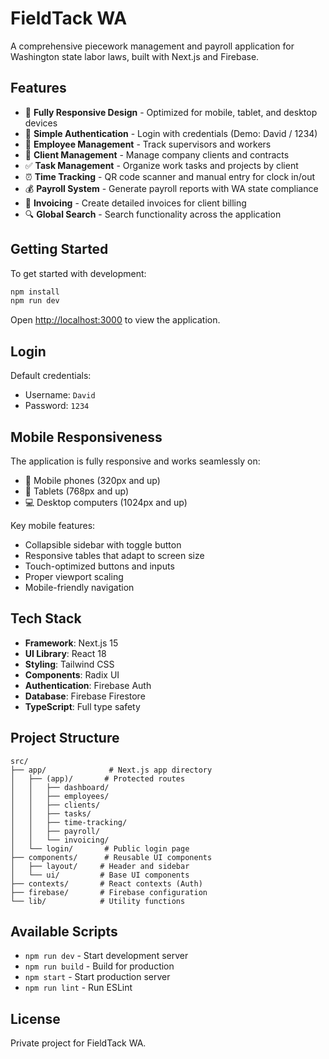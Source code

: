 # FieldTack WA

A comprehensive piecework management and payroll application for Washington state labor laws, built with Next.js and Firebase.

## Features

- 📱 **Fully Responsive Design** - Optimized for mobile, tablet, and desktop devices
- 🔐 **Simple Authentication** - Login with credentials (Demo: David / 1234)
- 👥 **Employee Management** - Track supervisors and workers
- 💼 **Client Management** - Manage company clients and contracts
- ✅ **Task Management** - Organize work tasks and projects by client
- ⏰ **Time Tracking** - QR code scanner and manual entry for clock in/out
- 💰 **Payroll System** - Generate payroll reports with WA state compliance
- 📄 **Invoicing** - Create detailed invoices for client billing
- 🔍 **Global Search** - Search functionality across the application

## Getting Started

To get started with development:

```bash
npm install
npm run dev
```

Open [http://localhost:3000](http://localhost:3000) to view the application.

## Login

Default credentials:
- Username: `David`
- Password: `1234`

## Mobile Responsiveness

The application is fully responsive and works seamlessly on:
- 📱 Mobile phones (320px and up)
- 📱 Tablets (768px and up)
- 💻 Desktop computers (1024px and up)

Key mobile features:
- Collapsible sidebar with toggle button
- Responsive tables that adapt to screen size
- Touch-optimized buttons and inputs
- Proper viewport scaling
- Mobile-friendly navigation

## Tech Stack

- **Framework**: Next.js 15
- **UI Library**: React 18
- **Styling**: Tailwind CSS
- **Components**: Radix UI
- **Authentication**: Firebase Auth
- **Database**: Firebase Firestore
- **TypeScript**: Full type safety

## Project Structure

```
src/
├── app/              # Next.js app directory
│   ├── (app)/       # Protected routes
│   │   ├── dashboard/
│   │   ├── employees/
│   │   ├── clients/
│   │   ├── tasks/
│   │   ├── time-tracking/
│   │   ├── payroll/
│   │   └── invoicing/
│   └── login/       # Public login page
├── components/      # Reusable UI components
│   ├── layout/     # Header and sidebar
│   └── ui/         # Base UI components
├── contexts/       # React contexts (Auth)
├── firebase/       # Firebase configuration
└── lib/            # Utility functions
```

## Available Scripts

- `npm run dev` - Start development server
- `npm run build` - Build for production
- `npm start` - Start production server
- `npm run lint` - Run ESLint

## License

Private project for FieldTack WA.
